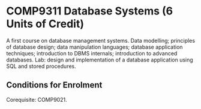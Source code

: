 # COMP9311 Database Systems (6 Units of Credit)  

A first course on database management systems. Data modelling; principles of database design; data manipulation languages; database application techniques; introduction to DBMS internals; introduction to advanced databases. Lab: design and implementation of a database application using SQL and stored procedures.  

## Conditions for Enrolment  
Corequisite: COMP9021.

